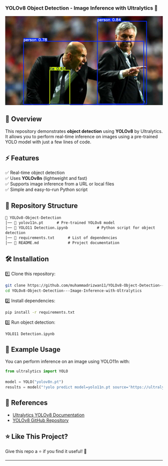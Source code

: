 
### **YOLOv8 Object Detection - Image Inference with Ultralytics** 🚀  

![YOLOv8 Detection](https://github.com/muhammadrizwan11/YOLOv8-Object-Detection---Image-Inference-with-Ultralytics/blob/main/zidane%20(2).jpg)  

## **📌 Overview**  
This repository demonstrates **object detection** using **YOLOv8** by Ultralytics. It allows you to perform real-time inference on images using a pre-trained YOLO model with just a few lines of code.  

## **⚡ Features**  
✅ Real-time object detection  
✅ Uses **YOLOv8n** (lightweight and fast)  
✅ Supports image inference from a URL or local files  
✅ Simple and easy-to-run Python script  

## **📂 Repository Structure**  
```
📁 YOLOv8-Object-Detection
│── 📜 yolov11n.pt      # Pre-trained YOLOv8 model
│── 📜 YOLO11 Detection.ipynb             # Python script for object detection
│── 📜 requirements.txt      # List of dependencies
│── 📜 README.md             # Project documentation
```

## **🛠 Installation**  
1️⃣ Clone this repository:  
```bash
git clone https://github.com/muhammadrizwan11/YOLOv8-Object-Detection---Image-Inference-with-Ultralytics.git
cd YOLOv8-Object-Detection---Image-Inference-with-Ultralytics
```
2️⃣ Install dependencies:  
```bash
pip install -r requirements.txt
```
3️⃣ Run object detection:  
```bash
YOLO11 Detection.ipynb
```

## **📸 Example Usage**  
You can perform inference on an image using YOLO11n with:  
```python
from ultralytics import YOLO  

model = YOLO("yolov8n.pt")  
results = model("!yolo predict model=yolo11n.pt source='https://ultralytics.com/images/zidane.jpg'", save=True)
```



## **📌 References**  
- [Ultralytics YOLOv8 Documentation](https://docs.ultralytics.com/)  
- [YOLOv8 GitHub Repository](https://github.com/ultralytics/ultralytics)  

## **⭐ Like This Project?**  
Give this repo a ⭐ if you find it useful! 🚀  

---

